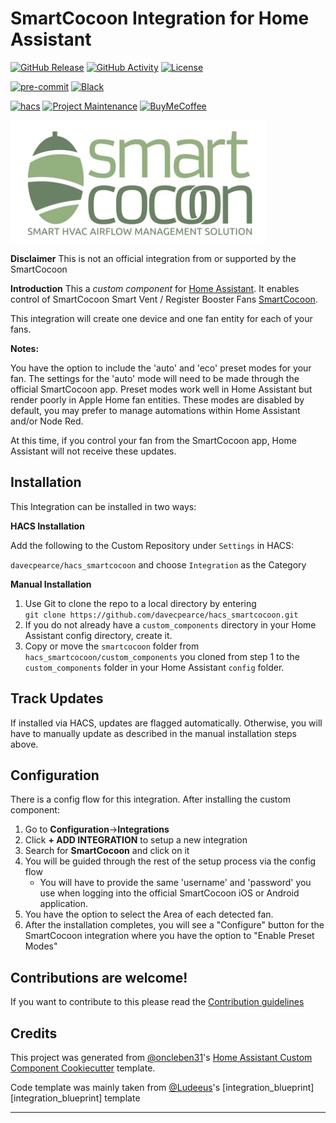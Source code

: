 # SmartCocoon Integration for Home Assistant

[![GitHub Release][releases-shield]][releases]
[![GitHub Activity][commits-shield]][commits]
[![License][license-shield]](LICENSE)

[![pre-commit][pre-commit-shield]][pre-commit]
[![Black][black-shield]][black]

[![hacs][hacsbadge]][hacs]
[![Project Maintenance][maintenance-shield]][user_profile]
[![BuyMeCoffee][buymecoffeebadge]][buymecoffee]

![logo](logo.png)

**Disclaimer**
This is not an official integration from or supported by the SmartCocoon

**Introduction**
This a _custom component_ for [Home Assistant](https://www.home-assistant.io/). It enables control of SmartCocoon Smart Vent / Register Booster Fans [SmartCocoon](https://mysmartcocoon.com/).

This integration will create one device and one fan entity for each of your fans.

**Notes:**

You have the option to include the 'auto' and 'eco' preset modes for your fan. The settings for the 'auto' mode will need to be made through the official SmartCocoon app. Preset modes work well in Home Assistant but render poorly in Apple Home fan entities. These modes are disabled by default, you may prefer to manage automations within Home Assistant and/or Node Red.

At this time, if you control your fan from the SmartCocoon app, Home Assistant will not receive these updates.

## Installation

This Integration can be installed in two ways:

**HACS Installation**

Add the following to the Custom Repository under `Settings` in HACS:

`davecpearce/hacs_smartcocoon` and choose `Integration` as the Category

**Manual Installation**

1. Use Git to clone the repo to a local directory by entering <br/>`git clone https://github.com/davecpearce/hacs_smartcocoon.git`
1. If you do not already have a `custom_components` directory in your Home Assistant config directory, create it.
1. Copy or move the `smartcocoon` folder from `hacs_smartcocoon/custom_components` you cloned from step 1 to the `custom_components` folder in your Home Assistant `config` folder.

## Track Updates

If installed via HACS, updates are flagged automatically. Otherwise, you will have to manually update as described in the manual installation steps above.

## Configuration

There is a config flow for this integration. After installing the custom component:

1. Go to **Configuration**->**Integrations**
2. Click **+ ADD INTEGRATION** to setup a new integration
3. Search for **SmartCocoon** and click on it
4. You will be guided through the rest of the setup process via the config flow
   - You will have to provide the same 'username' and 'password' you use when logging into the official SmartCocoon iOS or Android application.
5. You have the option to select the Area of each detected fan.
6. After the installation completes, you will see a "Configure" button for the SmartCocoon integration where you have the option to "Enable Preset Modes"

<!---->

## Contributions are welcome!

If you want to contribute to this please read the [Contribution guidelines](CONTRIBUTING.md)

## Credits

This project was generated from [@oncleben31](https://github.com/oncleben31)'s [Home Assistant Custom Component Cookiecutter](https://github.com/oncleben31/cookiecutter-homeassistant-custom-component) template.

Code template was mainly taken from [@Ludeeus](https://github.com/ludeeus)'s [integration_blueprint][integration_blueprint] template

---

[black]: https://github.com/psf/black
[black-shield]: https://img.shields.io/badge/code%20style-black-000000.svg?style=for-the-badge
[buymecoffee]: https://www.buymeacoffee.com/davepearce
[buymecoffeebadge]: https://img.shields.io/badge/buy%20me%20a%20coffee-donate-yellow.svg?style=for-the-badge
[commits-shield]: https://img.shields.io/github/commit-activity/y/davecpearce/hacs_smartcocoon.svg?style=for-the-badge
[commits]: https://github.com/davecpearce/hacs_smartcocoon/commits/main
[hacs]: https://hacs.xyz
[hacsbadge]: https://img.shields.io/badge/HACS-Custom-orange.svg?style=for-the-badge
[forum-shield]: https://img.shields.io/badge/community-forum-brightgreen.svg?style=for-the-badge
[forum]: https://community.home-assistant.io/
[license-shield]: https://img.shields.io/github/license/davecpearce/hacs_smartcocoon.svg?style=for-the-badge
[maintenance-shield]: https://img.shields.io/badge/maintainer-%40davecpearce-blue.svg?style=for-the-badge
[pre-commit]: https://github.com/pre-commit/pre-commit
[pre-commit-shield]: https://img.shields.io/badge/pre--commit-enabled-brightgreen?style=for-the-badge
[releases-shield]: https://img.shields.io/github/release/davecpearce/hacs_smartcocoon.svg?style=for-the-badge
[releases]: https://github.com/davecpearce/hacs_smartcocoon/releases
[user_profile]: https://github.com/davecpearce
